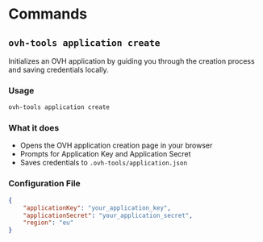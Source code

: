 # Commands

## `ovh-tools application create`

Initializes an OVH application by guiding you through the creation process and saving credentials locally.

### Usage

```bash
ovh-tools application create
```

### What it does

- Opens the OVH application creation page in your browser
- Prompts for Application Key and Application Secret
- Saves credentials to `.ovh-tools/application.json`

### Configuration File

```json
{
	"applicationKey": "your_application_key",
	"applicationSecret": "your_application_secret",
	"region": "eu"
}
```
